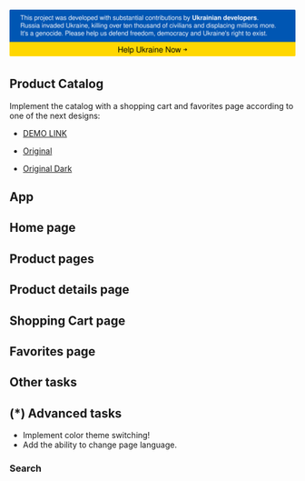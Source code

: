# [![Stand With Ukraine](https://raw.githubusercontent.com/vshymanskyy/StandWithUkraine/main/banner-direct.svg)](https://savelife.in.ua/en/)

## Product Catalog

Implement the catalog with a shopping cart and favorites page according to one of the next designs:

- [DEMO LINK](https://galers.github.io/portfolio-product-catalog/)

- [Original](<https://www.figma.com/file/T5ttF21UnT6RRmCQQaZc6L/Phone-catalog-(V2)-Original>)
- [Original Dark](<https://www.figma.com/file/BUusqCIMAWALqfBahnyIiH/Phone-catalog-(V2)-Original-Dark>)

## App

## Home page

## Product pages

## Product details page

## Shopping Cart page

## Favorites page

## Other tasks

## (\*) Advanced tasks

- Implement color theme switching!
- Add the ability to change page language.

### Search
